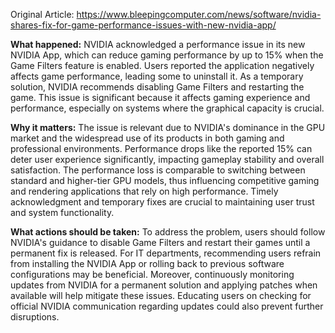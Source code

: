 Original Article: https://www.bleepingcomputer.com/news/software/nvidia-shares-fix-for-game-performance-issues-with-new-nvidia-app/

**What happened:** NVIDIA acknowledged a performance issue in its new NVIDIA App, which can reduce gaming performance by up to 15% when the Game Filters feature is enabled. Users reported the application negatively affects game performance, leading some to uninstall it. As a temporary solution, NVIDIA recommends disabling Game Filters and restarting the game. This issue is significant because it affects gaming experience and performance, especially on systems where the graphical capacity is crucial.

**Why it matters:** The issue is relevant due to NVIDIA's dominance in the GPU market and the widespread use of its products in both gaming and professional environments. Performance drops like the reported 15% can deter user experience significantly, impacting gameplay stability and overall satisfaction. The performance loss is comparable to switching between standard and higher-tier GPU models, thus influencing competitive gaming and rendering applications that rely on high performance. Timely acknowledgment and temporary fixes are crucial to maintaining user trust and system functionality.

**What actions should be taken:** To address the problem, users should follow NVIDIA's guidance to disable Game Filters and restart their games until a permanent fix is released. For IT departments, recommending users refrain from installing the NVIDIA App or rolling back to previous software configurations may be beneficial. Moreover, continuously monitoring updates from NVIDIA for a permanent solution and applying patches when available will help mitigate these issues. Educating users on checking for official NVIDIA communication regarding updates could also prevent further disruptions.